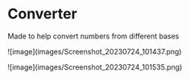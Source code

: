 # Converter
Made to help convert numbers from different bases

![image](images/Screenshot_20230724_101437.png\)

![image](images/Screenshot_20230724_101535.png\)
